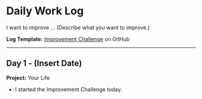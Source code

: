 # Daily Work Log

I want to improve ... (Describe what you want to improve.)

**Log Template:** [Improvement Challenge](https://github.com/WeirdBeardDev/Improvement-Challenge) on GitHub

---

## Day 1 - (Insert Date)
**Project:** Your Life
* I started the Improvement Challenge today.
